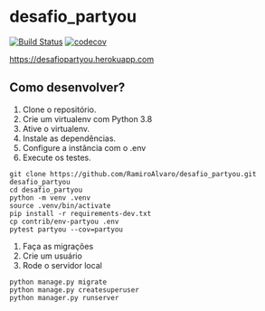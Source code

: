 # desafio_partyou
[![Build Status](https://travis-ci.org/RamiroAlvaro/desafio_partyou.svg?branch=master)](https://travis-ci.org/RamiroAlvaro/desafio_partyou)
[![codecov](https://codecov.io/gh/RamiroAlvaro/desafio_partyou/branch/master/graph/badge.svg)](https://codecov.io/gh/RamiroAlvaro/desafio_partyou)

https://desafiopartyou.herokuapp.com

## Como desenvolver?

1. Clone o repositório.
2. Crie um virtualenv com Python 3.8
3. Ative o virtualenv.
4. Instale as dependências.
5. Configure a instância com o .env
6. Execute os testes.

```console
git clone https://github.com/RamiroAlvaro/desafio_partyou.git desafio_partyou
cd desafio_partyou
python -m venv .venv
source .venv/bin/activate
pip install -r requirements-dev.txt
cp contrib/env-partyou .env
pytest partyou --cov=partyou
```

1. Faça as migrações
2. Crie um usuário
3. Rode o servidor local

```console
python manage.py migrate
python manage.py createsuperuser
python manager.py runserver
```